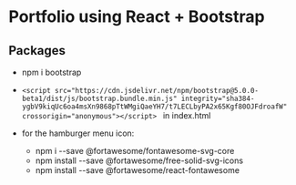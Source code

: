 # Portfolio using React + Bootstrap

## Packages

- npm i bootstrap

- `<script src="https://cdn.jsdelivr.net/npm/bootstrap@5.0.0-beta1/dist/js/bootstrap.bundle.min.js" integrity="sha384-ygbV9kiqUc6oa4msXn9868pTtWMgiQaeYH7/t7LECLbyPA2x65Kgf80OJFdroafW" crossorigin="anonymous"></script> ` in index.html

- for the hamburger menu icon:
  - npm i --save @fortawesome/fontawesome-svg-core
  - npm install --save @fortawesome/free-solid-svg-icons
  - npm install --save @fortawesome/react-fontawesome
